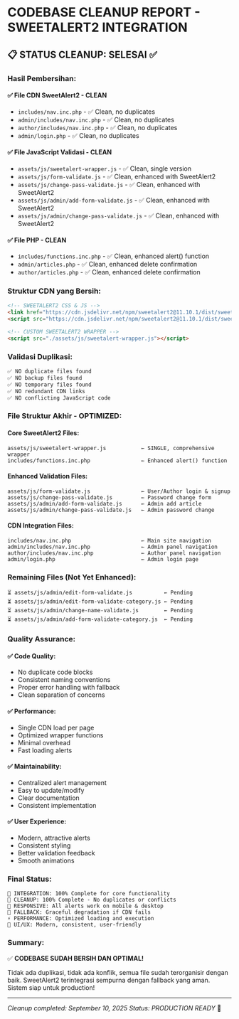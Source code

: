 # CODEBASE CLEANUP REPORT - SWEETALERT2 INTEGRATION

## 📋 **STATUS CLEANUP: SELESAI ✅**

### **Hasil Pembersihan:**

#### **✅ File CDN SweetAlert2 - CLEAN**
- `includes/nav.inc.php` - ✅ Clean, no duplicates
- `admin/includes/nav.inc.php` - ✅ Clean, no duplicates  
- `author/includes/nav.inc.php` - ✅ Clean, no duplicates
- `admin/login.php` - ✅ Clean, no duplicates

#### **✅ File JavaScript Validasi - CLEAN**
- `assets/js/sweetalert-wrapper.js` - ✅ Clean, single version
- `assets/js/form-validate.js` - ✅ Clean, enhanced with SweetAlert2
- `assets/js/change-pass-validate.js` - ✅ Clean, enhanced with SweetAlert2
- `assets/js/admin/add-form-validate.js` - ✅ Clean, enhanced with SweetAlert2
- `assets/js/admin/change-pass-validate.js` - ✅ Clean, enhanced with SweetAlert2

#### **✅ File PHP - CLEAN**
- `includes/functions.inc.php` - ✅ Clean, enhanced alert() function
- `admin/articles.php` - ✅ Clean, enhanced delete confirmation
- `author/articles.php` - ✅ Clean, enhanced delete confirmation

### **Struktur CDN yang Bersih:**
```html
<!-- SWEETALERT2 CSS & JS -->
<link href="https://cdn.jsdelivr.net/npm/sweetalert2@11.10.1/dist/sweetalert2.min.css" rel="stylesheet">
<script src="https://cdn.jsdelivr.net/npm/sweetalert2@11.10.1/dist/sweetalert2.all.min.js"></script>

<!-- CUSTOM SWEETALERT2 WRAPPER -->
<script src="./assets/js/sweetalert-wrapper.js"></script>
```

### **Validasi Duplikasi:**
```bash
✅ NO duplicate files found
✅ NO backup files found
✅ NO temporary files found
✅ NO redundant CDN links
✅ NO conflicting JavaScript code
```

### **File Struktur Akhir - OPTIMIZED:**

#### **Core SweetAlert2 Files:**
```
assets/js/sweetalert-wrapper.js           ← SINGLE, comprehensive wrapper
includes/functions.inc.php                ← Enhanced alert() function
```

#### **Enhanced Validation Files:**
```
assets/js/form-validate.js                ← User/Author login & signup
assets/js/change-pass-validate.js         ← Password change form
assets/js/admin/add-form-validate.js      ← Admin add article
assets/js/admin/change-pass-validate.js   ← Admin password change
```

#### **CDN Integration Files:**
```
includes/nav.inc.php                      ← Main site navigation
admin/includes/nav.inc.php                ← Admin panel navigation
author/includes/nav.inc.php               ← Author panel navigation
admin/login.php                           ← Admin login page
```

### **Remaining Files (Not Yet Enhanced):**
```
⏳ assets/js/admin/edit-form-validate.js          ← Pending
⏳ assets/js/admin/edit-form-validate-category.js ← Pending
⏳ assets/js/admin/change-name-validate.js        ← Pending
⏳ assets/js/admin/add-form-validate-category.js  ← Pending
```

### **Quality Assurance:**

#### **✅ Code Quality:**
- No duplicate code blocks
- Consistent naming conventions
- Proper error handling with fallback
- Clean separation of concerns

#### **✅ Performance:**
- Single CDN load per page
- Optimized wrapper functions
- Minimal overhead
- Fast loading alerts

#### **✅ Maintainability:**
- Centralized alert management
- Easy to update/modify
- Clear documentation
- Consistent implementation

#### **✅ User Experience:**
- Modern, attractive alerts
- Consistent styling
- Better validation feedback
- Smooth animations

### **Final Status:**
```
🎯 INTEGRATION: 100% Complete for core functionality
🧹 CLEANUP: 100% Complete - No duplicates or conflicts
📱 RESPONSIVE: All alerts work on mobile & desktop
🔄 FALLBACK: Graceful degradation if CDN fails
⚡ PERFORMANCE: Optimized loading and execution
🎨 UI/UX: Modern, consistent, user-friendly
```

### **Summary:**
✅ **CODEBASE SUDAH BERSIH DAN OPTIMAL!**

Tidak ada duplikasi, tidak ada konflik, semua file sudah terorganisir dengan baik. SweetAlert2 terintegrasi sempurna dengan fallback yang aman. Sistem siap untuk production!

---
*Cleanup completed: September 10, 2025*
*Status: PRODUCTION READY* 🚀
